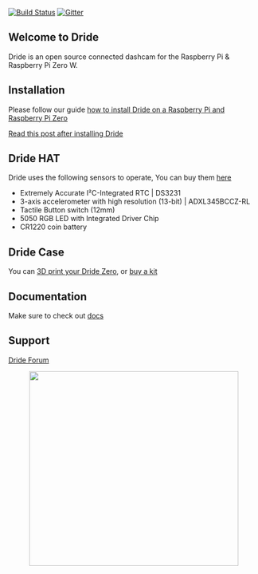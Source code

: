 [![Build Status](https://travis-ci.org/dride/dride-core.svg?branch=master)](https://travis-ci.org/dride/dride-core) [![Gitter](https://badges.gitter.im/dride/Cardigan.svg)](https://gitter.im/CardiganCam/Cardigan?utm_source=badge&utm_medium=badge&utm_campaign=pr-badge)

## Welcome to Dride
Dride is an open source connected dashcam for the Raspberry Pi & Raspberry Pi Zero W.

## Installation
Please follow our guide [how to install Dride on a Raspberry Pi and Raspberry Pi Zero](https://dride.io/c/getting_started)

[Read this post after installing Dride](https://dride.io/thread/getting-started-with-dride-early-preview__-Kkjnf-AgdlHutD_em-q)

## Dride HAT
Dride uses the following sensors to operate, You can buy them [here](https://dride.io/product/dride-hat)

 - Extremely Accurate I²C-Integrated RTC | DS3231
 - 3-axis accelerometer with high resolution (13-bit) | ADXL345BCCZ-RL
 - Tactile Button switch (12mm)
 - 5050 RGB LED with Integrated Driver Chip
 - CR1220 coin battery

## Dride Case
You can [3D print your Dride Zero](https://github.com/dride/dride-case), or [buy a kit](https://dride.io/product/dride-kit)


## Documentation
Make sure to check out [docs](https://dride.io/documentation)



## Support
[Dride Forum](https://dride.io/forum)


<p align="center">
  <img width="420" height="390" src="https://dride.io/assets/images/zero/storeMain.png">
</p>




